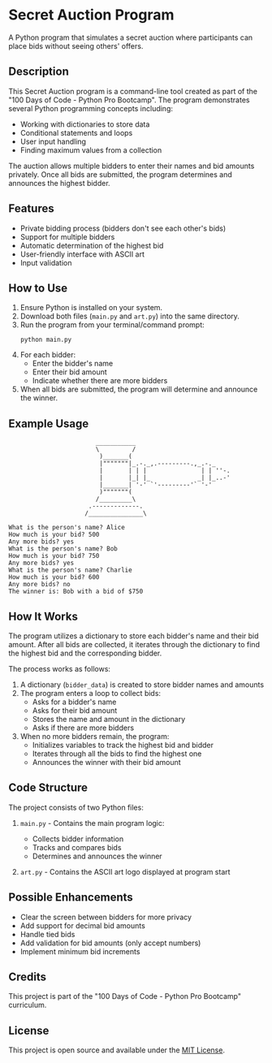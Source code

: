# Secret Auction Program

A Python program that simulates a secret auction where participants can place bids without seeing others' offers.

## Description

This Secret Auction program is a command-line tool created as part of the "100 Days of Code - Python Pro Bootcamp". The program demonstrates several Python programming concepts including:

- Working with dictionaries to store data
- Conditional statements and loops
- User input handling
- Finding maximum values from a collection

The auction allows multiple bidders to enter their names and bid amounts privately. Once all bids are submitted, the program determines and announces the highest bidder.

## Features

- Private bidding process (bidders don't see each other's bids)
- Support for multiple bidders
- Automatic determination of the highest bid
- User-friendly interface with ASCII art
- Input validation

## How to Use

1. Ensure Python is installed on your system.
2. Download both files (`main.py` and `art.py`) into the same directory.
3. Run the program from your terminal/command prompt:
   ```
   python main.py
   ```
4. For each bidder:
   - Enter the bidder's name
   - Enter their bid amount
   - Indicate whether there are more bidders
5. When all bids are submitted, the program will determine and announce the winner.

## Example Usage

```
                        ___________
                        \         /
                         )_______(
                         |"""""""|_.-._,.---------.,_.-._
                         |       | | |               | | ''-.
                         |       |_| |_             _| |_..-'
                         |_______| '-' `'---------'` '-'
                         )"""""""(
                        /_________\
                      .-------------.
                     /_______________\

What is the person's name? Alice
How much is your bid? 500
Any more bids? yes
What is the person's name? Bob
How much is your bid? 750
Any more bids? yes
What is the person's name? Charlie
How much is your bid? 600
Any more bids? no
The winner is: Bob with a bid of $750
```

## How It Works

The program utilizes a dictionary to store each bidder's name and their bid amount. After all bids are collected, it iterates through the dictionary to find the highest bid and the corresponding bidder.

The process works as follows:
1. A dictionary (`bidder_data`) is created to store bidder names and amounts
2. The program enters a loop to collect bids:
   - Asks for a bidder's name
   - Asks for their bid amount
   - Stores the name and amount in the dictionary
   - Asks if there are more bidders
3. When no more bidders remain, the program:
   - Initializes variables to track the highest bid and bidder
   - Iterates through all the bids to find the highest one
   - Announces the winner with their bid amount

## Code Structure

The project consists of two Python files:

1. `main.py` - Contains the main program logic:
   - Collects bidder information
   - Tracks and compares bids
   - Determines and announces the winner

2. `art.py` - Contains the ASCII art logo displayed at program start

## Possible Enhancements

- Clear the screen between bidders for more privacy
- Add support for decimal bid amounts
- Handle tied bids
- Add validation for bid amounts (only accept numbers)
- Implement minimum bid increments

## Credits

This project is part of the "100 Days of Code - Python Pro Bootcamp" curriculum.

## License

This project is open source and available under the [MIT License](https://opensource.org/licenses/MIT).
